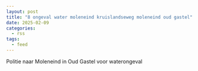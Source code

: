 ```yaml
---
layout: post
title: "8 ongeval water moleneind kruislandseweg moleneind oud gastel"
date: 2025-02-09
categories: 
  - rss
tags: 
  - feed
---
```


Politie naar Moleneind in Oud Gastel voor waterongeval
